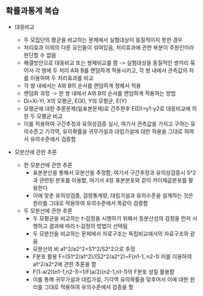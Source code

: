 ## 확률과통계 복습
- 대응비교
	- 두 모집단의 평균을 비교하는 문제에서 실험대상이 동질적이지 못한 경우
	- 처리효과 이외의 다른 요인들이 섞여있음, 처리효과에 관한 부분이 주원인이라 판단할 수 없음 
	- 해결방안으로 대응비교 또는 쌍체비교를 함 -> 실험대상을 동질적인 쌍끼리 묶어서 각 쌍에 두 처리 A와 B를 랜덤하게 적용시키고, 각 쌍 내에서 관측값의 차를 이용하여 두 처리효과를 비교
	- 각 쌍 내에서는 A와 B의 순서를 랜덤하게 정해서 적용
	- 랜덤화 과정 -> 한 쌍 내에서 A와 B의 순서를 랜덤하게 적용하는 방법
	- Di=Xi-Yi, X의 모평균, E(X), Y의 모평균, E(Y)
	- 모평균에 대한 추론문제(일표본문제)로 간주한후 E(D)=y1-y2로 대응비교에 의한 두 모평균 비교
	- 이를 적용하여 구간추정과 유의성검증 실시, 여기서 관측값을 가지고 구하는 유의수준고 기각역, 유의확률을 귀무가설과 대립가설에 대한 적용을 그대로 하여서 유의수준에서 검증함

- 모분산에 관한 추론
	- 한 모분산에 관한 추론 
		- 표본분산을 통해서 모분산을 추정함, 여기서 구간추정과 유의성검증시 S^2과 관련된 분포를 이용함, 여기서 4장 표본분포와 같이 카이제곱분포를 활용한다 
		- 이에 맞춘 유의성검증, 검정통계량, 대립가설과 유의수준을 설계하는 것은 원리를 그대로 적용하여 유의수준에서 똑같이 검증함 
	- 두 모분산에 관한 추론 
		- 두 모평균을 비교하는 t-검정을 시행하기 위해서 등분산성의 검정을 먼저 시행하고 결과에 따라 t-검정의 방법이 선택됨 
		- 두 모분산을 비교하는 문제에서 자료구조는 독립비교에서의 자료구조와 같음 
		- 모분산의 비 a1^2/a2^2=S1^2/S2^2으로 추정
		- F분포 활용 F=(S1^2/a1^2)/(S2^2/a2^2)~F(n1-1, n2-1) 이를 이용하여 a1^2/a2^2에 관한 추론을 함 
		- F(1-a/2)(n1-1,n2-1)=1/F(a/2)(n2-1,n1-1)의 F분포 성질 활용함 
		- 이를 통해 귀무가설과 대립가설, 기각역 유의확률을 맞추어서 이에 대한 원리를 그대로 적용하여 유의수준에서 검증을 함